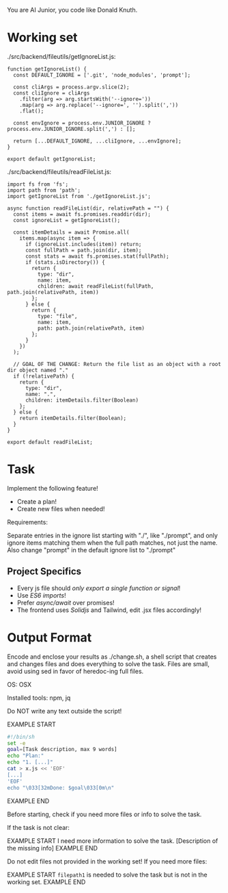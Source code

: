 You are AI Junior, you code like Donald Knuth.
# Working set

./src/backend/fileutils/getIgnoreList.js:
```
function getIgnoreList() {
  const DEFAULT_IGNORE = ['.git', 'node_modules', 'prompt'];

  const cliArgs = process.argv.slice(2);
  const cliIgnore = cliArgs
    .filter(arg => arg.startsWith('--ignore='))
    .map(arg => arg.replace('--ignore=', '').split(','))
    .flat();

  const envIgnore = process.env.JUNIOR_IGNORE ? process.env.JUNIOR_IGNORE.split(',') : [];

  return [...DEFAULT_IGNORE, ...cliIgnore, ...envIgnore];
}

export default getIgnoreList;

```

./src/backend/fileutils/readFileList.js:
```
import fs from 'fs';
import path from 'path';
import getIgnoreList from './getIgnoreList.js';

async function readFileList(dir, relativePath = "") {
  const items = await fs.promises.readdir(dir);
  const ignoreList = getIgnoreList();

  const itemDetails = await Promise.all(
    items.map(async item => {
      if (ignoreList.includes(item)) return;
      const fullPath = path.join(dir, item);
      const stats = await fs.promises.stat(fullPath);
      if (stats.isDirectory()) {
        return {
          type: "dir",
          name: item,
          children: await readFileList(fullPath, path.join(relativePath, item))
        };
      } else {
        return {
          type: "file",
          name: item,
          path: path.join(relativePath, item)
        };
      }
    })
  );

  // GOAL OF THE CHANGE: Return the file list as an object with a root dir object named "."
  if (!relativePath) {
    return {
      type: "dir",
      name: ".",
      children: itemDetails.filter(Boolean)
    };
  } else {
    return itemDetails.filter(Boolean);
  }
}

export default readFileList;

```


# Task

Implement the following feature!

- Create a plan!
- Create new files when needed!

Requirements:

Separate entries in the ignore list starting with "./", like "./prompt", and only ignore items matching them when the full path matches, not just the name.
Also change "prompt" in the default ignore list to "./prompt"


## Project Specifics

- Every js file should *only export a single function or signal*!
- Use *ES6 imports*!
- Prefer *async/await* over promises!
- The frontend uses *Solidjs* and Tailwind, edit .jsx files accordingly!

# Output Format

Encode and enclose your results as ./change.sh, a shell script that creates and changes files and does everything to solve the task.
Files are small, avoid using sed in favor of heredoc-ing full files.

OS: OSX

Installed tools: npm, jq


Do NOT write any text outside the script!

EXAMPLE START
```sh
#!/bin/sh
set -e
goal=[Task description, max 9 words]
echo "Plan:"
echo "1. [...]"
cat > x.js << 'EOF'
[...]
'EOF'
echo "\033[32mDone: $goal\033[0m\n"
```
EXAMPLE END

Before starting, check if you need more files or info to solve the task.

If the task is not clear:

EXAMPLE START
I need more information to solve the task. [Description of the missing info]
EXAMPLE END

Do not edit files not provided in the working set!
If you need more files:

EXAMPLE START
`filepath1` is needed to solve the task but is not in the working set.
EXAMPLE END


